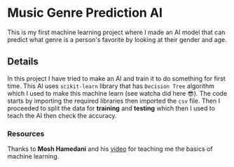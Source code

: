 # Music Genre Prediction AI
This is my first machine learning project where I made an AI model that can predict what genre is a person's favorite by looking at their gender and age.

## Details
In this project I have tried to make an AI and train it to do something for first time. This AI uses `scikit-learn` library that has `Decision Tree` algorithm which I used to make this machine learn (see watcha did here 😎). The code starts by importing the required libraries then imported the `csv` file. Then I proceeded to split the data for **training** and **testing** which then I used to teach the AI then check the accuracy.



### Resources
Thanks to **Mosh Hamedani** and his [video](https://www.youtube.com/watch?v=7eh4d6sabA0) for teaching me the basics of machine learning.
